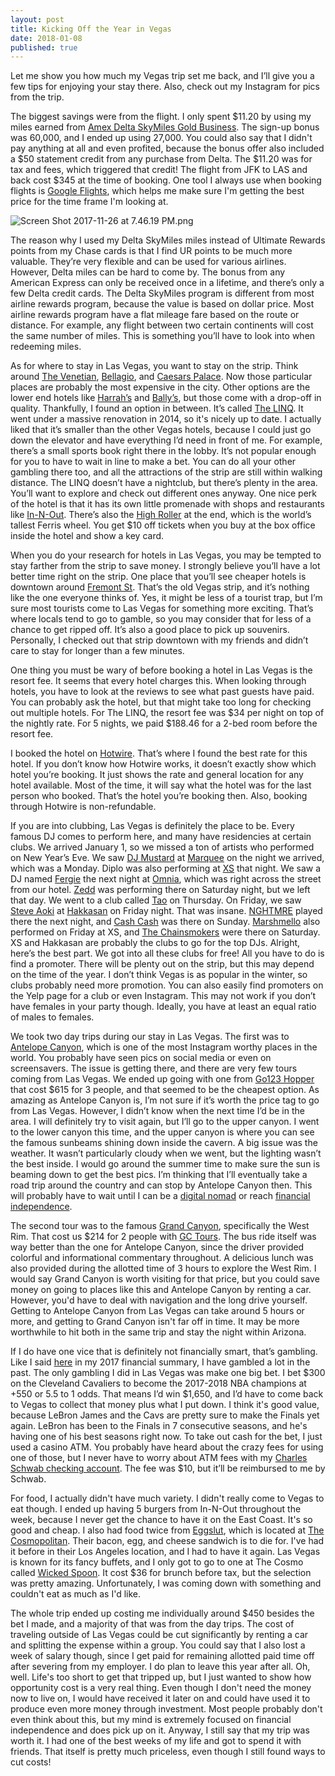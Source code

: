 ```yaml
---
layout: post
title: Kicking Off the Year in Vegas
date: 2018-01-08
published: true
---
```

Let me show you how much my Vegas trip set me back, and I’ll give you a few tips for enjoying your stay there. Also, check out my Instagram for pics from the trip.

The biggest savings were from the flight. I only spent $11.20 by using my miles earned from [Amex Delta SkyMiles Gold Business](https://www262.americanexpress.com/apply-card/business-card/gold-delta-skymiles-business-credit-card/122/47009-9-0-B51931CE59D999C7715AE31DE1C6DACC-201279-9tbEHp2fWIvh2ihC*9sq4rgxxOE=?extlink=US-mgm-inav-copypaste-112-201279-CHSY:0008&cpid=201279). The sign-up bonus was 60,000, and I ended up using 27,000. You could also say that I didn't pay anything at all and even profited, because the bonus offer also included a $50 statement credit from any purchase from Delta. The $11.20 was for tax and fees, which triggered that credit! The flight from JFK to LAS and back cost $345 at the time of booking. One tool I always use when booking flights is [Google Flights](https://www.google.com/flights/), which helps me make sure I'm getting the best price for the time frame I'm looking at.

![Screen Shot 2017-11-26 at 7.46.19 PM.png](https://i.imgur.com/rrSX2Ko.png)

The reason why I used my Delta SkyMiles miles instead of Ultimate Rewards points from my Chase cards is that I find UR points to be much more valuable. They’re very flexible and can be used for various airlines. However, Delta miles can be hard to come by. The bonus from any American Express can only be received once in a lifetime, and there’s only a few Delta credit cards. The Delta SkyMiles program is different from most airline rewards program, because the value is based on dollar price. Most airline rewards program have a flat mileage fare based on the route or distance. For example, any flight between two certain continents will cost the same number of miles. This is something you’ll have to look into when redeeming miles.

As for where to stay in Las Vegas, you want to stay on the strip. Think around [The Venetian](https://en.wikipedia.org/wiki/The_Venetian_Las_Vegas), [Bellagio](https://en.wikipedia.org/wiki/Bellagio_(resort)), and [Caesars Palace](https://en.wikipedia.org/wiki/Caesars_Palace). Now those particular places are probably the most expensive in the city. Other options are the lower end hotels like [Harrah’s](https://en.wikipedia.org/wiki/Harrah%27s_Las_Vegas) and [Bally’s](https://en.wikipedia.org/wiki/Bally%27s_Las_Vegas), but those come with a drop-off in quality. Thankfully, I found an option in between. It’s called [The LINQ](https://en.wikipedia.org/wiki/The_Linq). It went under a massive renovation in 2014, so it's nicely up to date. I actually liked that it’s smaller than the other Vegas hotels, because I could just go down the elevator and have everything I’d need in front of me. For example, there’s a small sports book right there in the lobby. It’s not popular enough for you to have to wait in line to make a bet. You can do all your other gambling there too, and all the attractions of the strip are still within walking distance. The LINQ doesn’t have a nightclub, but there’s plenty in the area. You’ll want to explore and check out different ones anyway. One nice perk of the hotel is that it has its own little promenade with shops and restaurants like [In-N-Out](https://www.yelp.com/biz/in-n-out-burger-las-vegas-12). There’s also the [High Roller](https://en.wikipedia.org/wiki/High_Roller_(Ferris_wheel)) at the end, which is the world’s tallest Ferris wheel. You get $10 off tickets when you buy at the box office inside the hotel and show a key card.

When you do your research for hotels in Las Vegas, you may be tempted to stay farther from the strip to save money. I strongly believe you’ll have a lot better time right on the strip. One place that you’ll see cheaper hotels is downtown around [Fremont St](https://en.wikipedia.org/wiki/Fremont_Street). That’s the old Vegas strip, and it’s nothing like the one everyone thinks of. Yes, it might be less of a tourist trap, but I’m sure most tourists come to Las Vegas for something more exciting. That’s where locals tend to go to gamble, so you may consider that for less of a chance to get ripped off. It’s also a good place to pick up souvenirs. Personally, I checked out that strip downtown with my friends and didn’t care to stay for longer than a few minutes.

One thing you must be wary of before booking a hotel in Las Vegas is the resort fee. It seems that every hotel charges this. When looking through hotels, you have to look at the reviews to see what past guests have paid. You can probably ask the hotel, but that might take too long for checking out multiple hotels. For The LINQ, the resort fee was $34 per night on top of the nightly rate. For 5 nights, we paid $188.46 for a 2-bed room before the resort fee.

I booked the hotel on [Hotwire](https://www.hotwire.com/). That’s where I found the best rate for this hotel. If you don’t know how Hotwire works, it doesn’t exactly show which hotel you’re booking. It just shows the rate and general location for any hotel available. Most of the time, it will say what the hotel was for the last person who booked. That’s the hotel you’re booking then. Also, booking through Hotwire is non-refundable.

If you are into clubbing, Las Vegas is definitely the place to be. Every famous DJ comes to perform here, and many have residencies at certain clubs. We arrived January 1, so we missed a ton of artists who performed on New Year’s Eve. We saw [DJ Mustard](https://en.wikipedia.org/wiki/DJ_Mustard) at [Marquee](https://www.marqueelasvegas.com/) on the night we arrived, which was a Monday. Diplo was also performing at [XS](http://xslasvegas.com/) that night. We saw a DJ named [Fergie](https://en.wikipedia.org/wiki/Fergie_(DJ)) the next night at [Omnia](http://omniaclubs.com/las-vegas/), which was right across the street from our hotel. [Zedd](https://en.wikipedia.org/wiki/Zedd) was performing there on Saturday night, but we left that day. We went to a club called [Tao](https://www.taolasvegas.com/nightclub) on Thursday. On Friday, we saw [Steve Aoki](https://en.wikipedia.org/wiki/Steve_Aoki) at [Hakkasan](http://hakkasannightclub.com/) on Friday night. That was insane. [NGHTMRE](https://en.wikipedia.org/wiki/Nghtmre) played there the next night, and [Cash Cash](https://en.wikipedia.org/wiki/Cash_Cash) was there on Sunday. [Marshmello](https://en.wikipedia.org/wiki/Marshmello) also performed on Friday at XS, and [The Chainsmokers](https://en.wikipedia.org/wiki/The_Chainsmokers) were there on Saturday. XS and Hakkasan are probably the clubs to go for the top DJs. Alright, here’s the best part. We got into all these clubs for free! All you have to do is find a promoter. There will be plenty out on the strip, but this may depend on the time of the year. I don’t think Vegas is as popular in the winter, so clubs probably need more promotion. You can also easily find promoters on the Yelp page for a club or even Instagram. This may not work if you don’t have females in your party though. Ideally, you have at least an equal ratio of males to females.

We took two day trips during our stay in Las Vegas. The first was to [Antelope Canyon](https://en.wikipedia.org/wiki/Antelope_Canyon), which is one of the most Instagram worthy places in the world. You probably have seen pics on social media or even on screensavers. The issue is getting there, and there are very few tours coming from Las Vegas. We ended up going with one from [Go123 Hopper](https://www.go123hopper.com/) that cost $615 for 3 people, and that seemed to be the cheapest option. As amazing as Antelope Canyon is, I’m not sure if it’s worth the price tag to go from Las Vegas. However, I didn’t know when the next time I’d be in the area. I will definitely try to visit again, but I’ll go to the upper canyon. I went to the lower canyon this time, and the upper canyon is where you can see the famous sunbeams shining down inside the cavern. A big issue was the weather. It wasn’t particularly cloudy when we went, but the lighting wasn’t the best inside. I would go around the summer time to make sure the sun is beaming down to get the best pics. I’m thinking that I’ll eventually take a road trip around the country and can stop by Antelope Canyon then. This will probably have to wait until I can be a [digital nomad](https://en.wikipedia.org/wiki/Digital_nomad) or reach [financial independence](https://en.wikipedia.org/wiki/Financial_independence).

The second tour was to the famous [Grand Canyon](https://en.wikipedia.org/wiki/Grand_Canyon), specifically the West Rim. That cost us $214 for 2 people with [GC Tours](https://gc.tours/). The bus ride itself was way better than the one for Antelope Canyon, since the driver provided colorful and informational commentary throughout. A delicious lunch was also provided during the allotted time of 3 hours to explore the West Rim. I would say Grand Canyon is worth visiting for that price, but you could save money on going to places like this and Antelope Canyon by renting a car. However, you'd have to deal with navigation and the long drive yourself. Getting to Antelope Canyon from Las Vegas can take around 5 hours or more, and getting to Grand Canyon isn't far off in time. It may be more worthwhile to hit both in the same trip and stay the night within Arizona.

If I do have one vice that is definitely not financially smart, that’s gambling. Like I said [here](http://marcopchen.com/2017/12/31/2017-financial-summary-part-1.html) in my 2017 financial summary, I have gambled a lot in the past. The only gambling I did in Las Vegas was make one big bet. I bet $300 on the Cleveland Cavaliers to become the 2017-2018 NBA champions at +550 or 5.5 to 1 odds. That means I’d win $1,650, and I’d have to come back to Vegas to collect that money plus what I put down. I think it's good value, because LeBron James and the Cavs are pretty sure to make the Finals yet again. LeBron has been to the Finals in 7 consecutive seasons, and he's having one of his best seasons right now. To take out cash for the bet, I just used a casino ATM. You probably have heard about the crazy fees for using one of those, but I never have to worry about ATM fees with my [Charles Schwab checking account](https://www.schwab.com/public/schwab/nn/refer-prospect.html). The fee was $10, but it’ll be reimbursed to me by Schwab.

For food, I actually didn't have much variety. I didn't really come to Vegas to eat though. I ended up having 5 burgers from In-N-Out throughout the week, because I never get the chance to have it on the East Coast. It's so good and cheap. I also had food twice from [Eggslut](https://www.yelp.com/biz/eggslut-las-vegas), which is located at [The Cosmopolitan](https://en.wikipedia.org/wiki/Cosmopolitan_of_Las_Vegas). Their bacon, egg, and cheese sandwich is to die for. I've had it before in their Los Angeles location, and I had to have it again. Las Vegas is known for its fancy buffets, and I only got to go to one at The Cosmo called [Wicked Spoon](https://www.yelp.com/biz/wicked-spoon-las-vegas). It cost $36 for brunch before tax, but the selection was pretty amazing. Unfortunately, I was coming down with something and couldn't eat as much as I'd like.

The whole trip ended up costing me individually around $450 besides the bet I made, and a majority of that was from the day trips. The cost of traveling outside of Las Vegas could be cut significantly by renting a car and splitting the expense within a group. You could say that I also lost a week of salary though, since I get paid for remaining allotted paid time off after severing from my employer. I do plan to leave this year after all. Oh, well. Life's too short to get that tripped up, but I just wanted to show how opportunity cost is a very real thing. Even though I don't need the money now to live on, I would have received it later on and could have used it to produce even more money through investment. Most people probably don't even think about this, but my mind is extremely focused on financial independence and does pick up on it. Anyway, I still say that my trip was worth it. I had one of the best weeks of my life and got to spend it with friends. That itself is pretty much priceless, even though I still found ways to cut costs!
